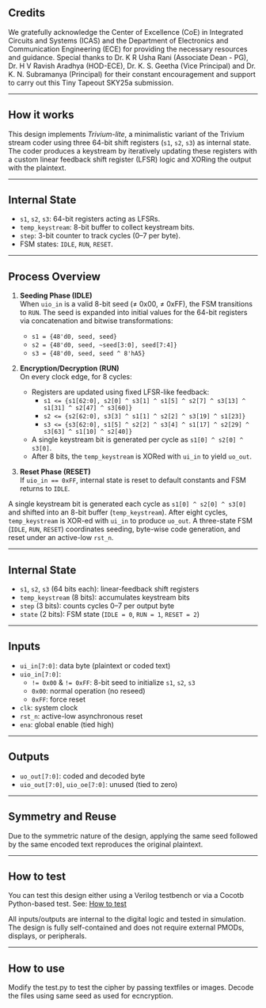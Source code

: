 ## Credits

We gratefully acknowledge the Center of Excellence (CoE) in Integrated Circuits and Systems (ICAS) and the Department of Electronics and Communication Engineering (ECE) for providing the necessary resources and guidance. Special thanks to Dr. K R Usha Rani (Associate Dean - PG), Dr. H V Ravish Aradhya (HOD-ECE), Dr. K. S. Geetha (Vice Principal) and Dr. K. N. Subramanya (Principal) for their constant encouragement and support to carry out this Tiny Tapeout SKY25a submission.

---

## How it works

This design implements *Trivium-lite*, a minimalistic variant of the Trivium stream coder using three 64-bit shift registers (`s1`, `s2`, `s3`) as internal state. The coder produces a keystream by iteratively updating these registers with a custom linear feedback shift register (LFSR) logic and XORing the output with the plaintext.

---

## Internal State

- `s1`, `s2`, `s3`: 64-bit registers acting as LFSRs.
- `temp_keystream`: 8-bit buffer to collect keystream bits.
- `step`: 3-bit counter to track cycles (0–7 per byte).
- FSM states: `IDLE`, `RUN`, `RESET`.

---

## Process Overview

1. **Seeding Phase (IDLE)**  
   When `uio_in` is a valid 8-bit seed (≠ 0x00, ≠ 0xFF), the FSM transitions to `RUN`. The seed is expanded into initial values for the 64-bit registers via concatenation and bitwise transformations:
   - `s1 = {48'd0, seed, seed}`
   - `s2 = {48'd0, seed, ~seed[3:0], seed[7:4]}`
   - `s3 = {48'd0, seed, seed ^ 8'hA5}`

2. **Encryption/Decryption (RUN)**  
   On every clock edge, for 8 cycles:
   - Registers are updated using fixed LFSR-like feedback:
     - `s1 <= {s1[62:0], s2[0] ^ s3[1] ^ s1[5] ^ s2[7] ^ s3[13] ^ s1[31] ^ s2[47] ^ s3[60]}`
     - `s2 <= {s2[62:0], s3[3] ^ s1[1] ^ s2[2] ^ s3[19] ^ s1[23]}`
     - `s3 <= {s3[62:0], s1[5] ^ s2[2] ^ s3[4] ^ s1[17] ^ s2[29] ^ s3[63] ^ s1[10] ^ s2[40]}`
   - A single keystream bit is generated per cycle as `s1[0] ^ s2[0] ^ s3[0]`.
   - After 8 bits, the `temp_keystream` is XORed with `ui_in` to yield `uo_out`.

3. **Reset Phase (RESET)**  
   If `uio_in == 0xFF`, internal state is reset to default constants and FSM returns to `IDLE`.

A single keystream bit is generated each cycle as `s1[0] ^ s2[0] ^ s3[0]` and shifted into an 8-bit buffer (`temp_keystream`). After eight cycles, `temp_keystream` is XOR-ed with `ui_in` to produce `uo_out`. A three-state FSM (`IDLE`, `RUN`, `RESET`) coordinates seeding, byte-wise code generation, and reset under an active-low `rst_n`.

---

## Internal State

- `s1`, `s2`, `s3` (64 bits each): linear-feedback shift registers  
- `temp_keystream` (8 bits): accumulates keystream bits  
- `step` (3 bits): counts cycles 0–7 per output byte  
- `state` (2 bits): FSM state (`IDLE = 0`, `RUN = 1`, `RESET = 2`)  

---

## Inputs

- `ui_in[7:0]`: data byte (plaintext or coded text)  
- `uio_in[7:0]`:  
  - `!= 0x00` & `!= 0xFF`: 8-bit seed to initialize `s1`, `s2`, `s3`  
  - `0x00`: normal operation (no reseed)  
  - `0xFF`: force reset  
- `clk`: system clock  
- `rst_n`: active-low asynchronous reset  
- `ena`: global enable (tied high)  

---

## Outputs

- `uo_out[7:0]`: coded and decoded byte  
- `uio_out[7:0]`, `uio_oe[7:0]`: unused (tied to zero)  

---

## Symmetry and Reuse

Due to the symmetric nature of the design, applying the same seed followed by the same encoded text reproduces the original plaintext.

---

## How to test

You can test this design either using a Verilog testbench or via a Cocotb Python-based test. See: [How to test](https://github.com/RVCE-ECE/TT10_TSC/tree/main/test/README.MD)

All inputs/outputs are internal to the digital logic and tested in simulation. The design is fully self-contained and does not require external PMODs, displays, or peripherals. 

---

## How to use

Modify the test.py to test the cipher by passing textfiles or images. Decode the files using same seed as used for ecncryption.

